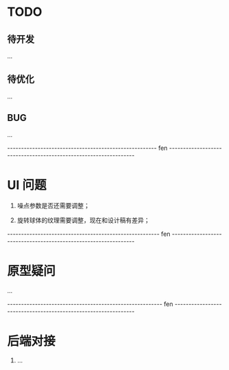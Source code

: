 # TODO

## 待开发

...

## 待优化

...

## BUG

...

------------------------------------------------------ fen -----------------------------------------------------------------

# UI 问题

1. 噪点参数是否还需要调整；

2. 旋转球体的纹理需要调整，现在和设计稿有差异；

------------------------------------------------------- fen ----------------------------------------------------------------

# 原型疑问

...

-------------------------------------------------------- fen ---------------------------------------------------------------

# 后端对接

1. ...

